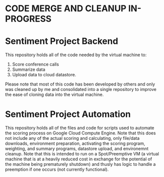 # CODE MERGE AND CLEANUP IN-PROGRESS
	
# Sentiment Project Backend
This repository holds all of the code needed by the virtual machine to:
1. Score conference calls
2. Summarize data
3. Upload data to cloud datastore. 

Please note that most of this code has been developed by others and only was cleaned up by me and consolidated into a single repository to improve the ease of cloning data into the virtual machine.

# Sentiment Project Automation
This repository holds all of the files and code for scripts used to automate the scoring process on Google Cloud Compute Engine. Note that this does not include any of the actual scoring and calculating, only file/data downloads, environment preparation, activating the scoring program, weighting, and summary programs, datastore upload, and environemnt cleanup. Note that this is intended to run on a Spot/Preemptive VM (a virtual machine that is at a heavily reduced cost in exchange for the potential of the machine being prematurely shutdown) and thusly has logic to handle a preemption if one occurs (not currently functional).
